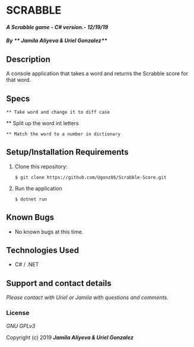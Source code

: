 # SCRABBLE 

#### _A Scrabble game - C# version.- 12/19/19_

#### _By ** Jamila Aliyeva & Uriel Gonzalez**_

## Description

A console application that takes a word and returns the Scrabble score for that word.

## Specs

   ```
** Take word and change it to diff case 
   ```
** Split up the word int letters
   ```
** Match the word to a number in dictionary
   ```


## Setup/Installation Requirements

1. Clone this repository:
    ```
    $ git clone https://github.com/Ugonz86/Scrabble-Score.git
    ```
2. Run the application
    ```
    $ dotnet run
    ```

## Known Bugs
* No known bugs at this time.

## Technologies Used
* C# / .NET

## Support and contact details

_Please contact with Uriel or Jamila with questions and comments._

### License

*GNU GPLv3*

Copyright (c) 2019 **_Jamila Aliyeva & Uriel Gonzalez_**
